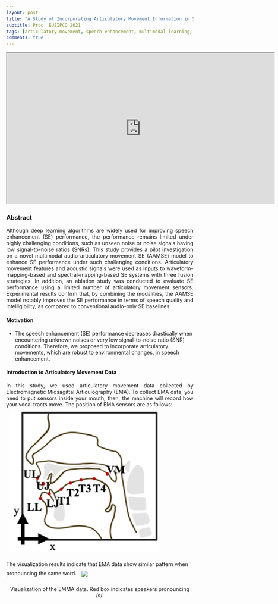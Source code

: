 ```yaml
---
layout: post
title: "A Study of Incorporating Articulatory Movement Information in Speech Enhancement"
subtitle: Proc. EUSIPCO 2021
tags: [articulatory movement, speech enhancement, multimodal learning, neural network]
comments: true
---
```

<p align="center">
<iframe width="720" height="405" src="https://youtu.be/pnsaK3djC78"> </iframe>
</p>

### Abstract
<div style="text-align: justify"> 
Although deep learning algorithms are widely used for improving speech enhancement (SE) performance, the performance remains limited under highly challenging conditions, such as unseen noise or noise signals having low signal-to-noise ratios (SNRs). This study provides a pilot investigation on a novel multimodal audio-articulatory-movement SE (AAMSE) model to enhance SE performance under such challenging conditions. Articulatory movement features and acoustic signals were used as inputs to waveform-mapping-based and spectral-mapping-based SE systems with three fusion strategies. In addition, an ablation study was conducted to evaluate SE performance using a limited number of articulatory movement sensors. Experimental results confirm that, by combining the modalities, the AAMSE model notably improves the SE performance in terms of speech quality and intelligibility, as compared to conventional audio-only SE baselines.
</div>

#### Motivation
* The speech enhancement (SE) performance decreases drastically when encountering unknown noises or very low signal-to-noise ratio (SNR) conditions. Therefore, we proposed to incorporate articulatory movements, which are robust to environmental changes, in speech enhancement.

#### Introduction to Articulatory Movement Data
<div style="text-align: justify"> 
In this study, we used articulatory movement data collected by Electromagnetic Midsagittal Articulography (EMA).
To collect EMA data, you need to put sensors inside your mouth; then, the machine will record how your vocal tracts move. The position of EMA sensors are as follows:
</div>
<img src="https://github.com/yuwchen/yuwchen.github.io/blob/master/assets/img/2021-11-04-AAMES_img/EMA_position.png" align="center" width="400px" style="vertical-align:middle;margin:10px 10px 10px 10px" />

The visualization results indicate that EMA data show similar pattern when pronouncing the same word.
<img src="https://garyzhubc.github.io/assets/2021-11-04-AAMES_img/EMA_visualized.png" align="center" width="400px" style="vertical-align:middle;margin:10px 10px 10px 10px" />
<div style="text-align: center"> 
Visualization of the EMMA data. Red box indicates speakers pronouncing /s/.
</div>

